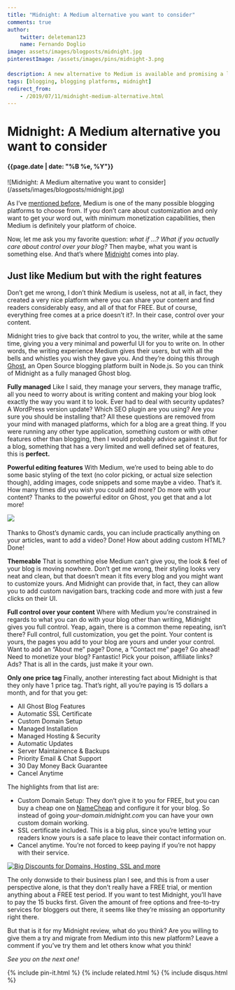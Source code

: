 ```yaml
---
title: "Midnight: A Medium alternative you want to consider"
comments: true
author:
    twitter: deleteman123
    name: Fernando Doglio
image: assets/images/blogposts/midnight.jpg
pinterestImage: /assets/images/pins/midnight-3.png

description: A new alternative to Medium is available and promising a lot more control over your blog.
tags: [blogging, blogging platforms, midnight]
redirect_from:
    - /2019/07/11/midnight-medium-alternative.html
---
```


# Midnight: A Medium alternative you want to consider
#### {{page.date | date: "%B %e, %Y"}}

<div class="post-header-img" markdown="1">
![Midnight: A Medium alternative you want to consider](/assets/images/blogposts/midnight.jpg)
</div>

As I’ve [mentioned before](http://www.mywritingcorner.net/2019/06/25/top-6-blogging-platforms.html), Medium is one of the many possible blogging platforms to choose from. If you don’t care about customization and only want to get your word out, with minimum monetization capabilities, then Medium is definitely your platform of choice.

Now, let me ask you my favorite question: *what if …? What if you actually care about control over your blog?* 
Then maybe, what you want is something else. And that’s where [Midnight](https://getmidnight.com/) comes into play. 


## Just like Medium but with the right features

Don’t get me wrong, I don’t think Medium is useless, not at all, in fact, they created a very nice platform where you can share your content and find readers considerably easy, and all of that for FREE. 
But of course, everything free comes at a price doesn’t it?. In their case, control over your content. 

Midnight tries to give back that control to you, the writer, while at the same time, giving you a very minimal and powerful UI for you to write on. In other words, the writing experience Medium gives their users, but with all the bells and whistles you wish they gave you.
And they’re doing this through [Ghost](https://ghost.org/), an Open Source blogging platform built in Node.js. So you can think of Midnight as a fully managed Ghost blog.

**Fully managed**
Like I said, they manage your servers, they manage traffic, all you need to worry about is writing content and making your blog look exactly the way you want it to look.
Ever had to deal with security updates? A WordPress version update? Which SEO plugin are you using? Are you sure you should be installing that? 
All these questions are removed from your mind with managed  platforms, which for a blog are a great thing. If you were running any other type application, something custom or with other features other than blogging, then I would probably advice against it. But for a blog, something that has a very limited and well defined set of features, this is **perfect.**

**Powerful editing features**
With Medium, we’re used to being able to do some basic styling of the text (no color picking, or actual size selection though), adding images, code snippets and some maybe a video. That’s it. How many times did you wish you could add more? Do more with your content? 
Thanks to the powerful editor on Ghost, you get that and a lot more!


![](https://paper-attachments.dropbox.com/s_C0085B1E3DED362528E07B0978C2B57FA6041C44281D1DA413980D663FCD3D95_1562865073904_midnight-1.png)


Thanks to Ghost’s dynamic cards, you can include practically anything on your articles, want to add a video? Done! How about adding custom HTML? Done!


**Themeable**
That is something else  Medium can’t give you, the look & feel of your blog is moving nowhere. Don’t get me wrong, their styling looks very neat and clean, but that doesn’t mean it fits every blog and you might want to customize yours. 
And Midnight can provide that, in fact, they can allow you to add custom navigation bars, tracking code and more with just a few clicks on their UI.

**Full control over your content**
Where with Medium you’re constrained in regards  to what you can do with your blog other than writing, Midnight gives you full control.
Yeap, again, there is a common theme repeating, isn’t there? Full control, full customization, you get the point. Your content is yours, the pages you add to your blog are yours and under your control. Want to add an “About me” page? Done, a “Contact me” page? Go ahead!
Need to monetize your blog? Fantastic! Pick your poison, affiliate links? Ads? That is all in the cards, just make it your own. 

**Only one price tag**
Finally, another interesting fact about Midnight is that they only have 1 price tag. That’s right, all you’re paying is 15 dollars a month, and for that you get:


- All Ghost Blog Features
- Automatic SSL Certificate
- Custom Domain Setup
- Managed Installation
- Managed Hosting & Security
- Automatic Updates
- Server Maintainence & Backups
- Priority Email & Chat Support
- 30 Day Money Back Guarantee
- Cancel Anytime
    

The highlights from that list are:

- Custom Domain Setup: They don’t give it to you for FREE, but you can buy a cheap one on [NameCheap](https://shareasale.com/r.cfm?b=1380239&u=2099099&m=46483&urllink=&afftrack=) and configure it for your blog. So instead of going *your-domain.midnight.com* you can have your own custom domain working.
- SSL certificate included. This is a big plus, since you’re letting your readers know yours is a safe place to leave their contact information on.
- Cancel anytime. You’re not forced to keep paying if you’re not happy with their service.

<a target="_blank" href="https://shareasale.com/r.cfm?b=1188772&amp;u=2099099&amp;m=46483&amp;urllink=&amp;afftrack="><img src="https://static.shareasale.com/image/46483/promopage_004_728x90.gif" alt="Big Discounts for Domains, Hosting, SSL and more" border="0"></a>

The only donwside to their business plan I see, and this is from a user perspective alone, is that they don’t really have a FREE trial, or mention anything about a FREE test period. If you want to test Midnight, you’ll have to pay the 15 bucks first. Given the amount of free options and free-to-try services for bloggers out there, it seems like they’re missing an opportunity right there.

But that is it for my Midnight review, what do you think? Are you willing to give them a try and migrate from Medium into this new platform? Leave a comment if you’ve try them and let others know what you think!

*See you on the next one!* 

<div class="sharethis-inline-share-buttons"></div>

{% include pin-it.html %}
{% include related.html %}
{% include disqus.html %}
